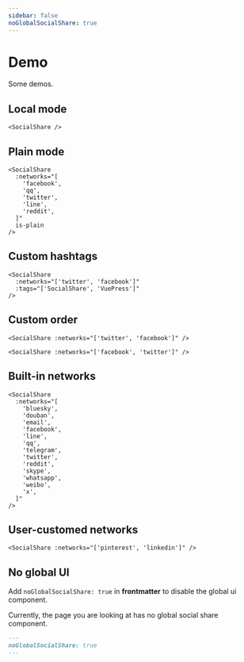 ```yaml
---
sidebar: false
noGlobalSocialShare: true
---
```


# Demo

Some demos.

## Local mode

```vue
<SocialShare />
```

<SocialShare />

## Plain mode

<!-- prettier-ignore-start -->

```vue
<SocialShare 
  :networks="[
    'facebook', 
    'qq', 
    'twitter', 
    'line', 
    'reddit',
  ]" 
  is-plain 
/>
```

<SocialShare 
  :networks="[
    'facebook', 
    'qq', 
    'twitter', 
    'line', 
    'reddit',
  ]" 
  is-plain 
/>

<!-- prettier-ignore-end -->

## Custom hashtags

<!-- prettier-ignore-start -->

```vue
<SocialShare 
  :networks="['twitter', 'facebook']" 
  :tags="['SocialShare', 'VuePress']" 
/>
```

<SocialShare 
  :networks="['twitter', 'facebook']" 
  :tags="['SocialShare', 'VuePress']"
/>

<!-- prettier-ignore-end -->

## Custom order

```vue
<SocialShare :networks="['twitter', 'facebook']" />

<SocialShare :networks="['facebook', 'twitter']" />
```

<SocialShare :networks="['twitter', 'facebook']" />

<SocialShare :networks="['facebook', 'twitter']" />

## Built-in networks

```vue
<SocialShare
  :networks="[
    'bluesky',
    'douban',
    'email',
    'facebook',
    'line',
    'qq',
    'telegram',
    'twitter',
    'reddit',
    'skype',
    'whatsapp',
    'weibo',
    'x',
  ]"
/>
```

<SocialShare 
  :networks="[
    'bluesky', 
    'douban', 
    'facebook', 
    'line', 
    'qq', 
    'telegram', 
    'twitter', 
    'reddit', 
    'skype', 
    'whatsapp', 
    'weibo',
    'x',
  ]" 
/>

## User-customed networks

```vue
<SocialShare :networks="['pinterest', 'linkedin']" />
```

<SocialShare :networks="['pinterest', 'linkedin']" />

## No global UI

Add `noGlobalSocialShare: true` in **frontmatter** to disable the global ui component.

Currently, the page you are looking at has no global social share component.

```md
---
noGlobalSocialShare: true
---
```
